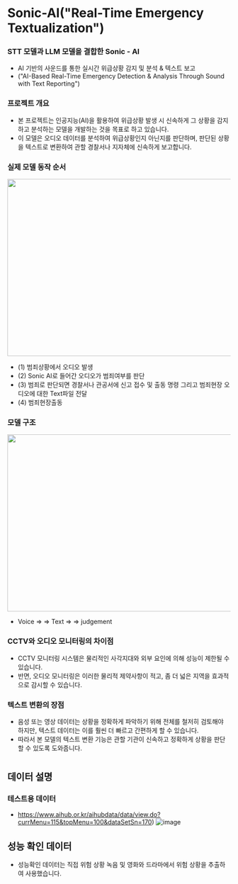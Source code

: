 # Sonic-AI("Real-Time Emergency Textualization")
### STT 모델과 LLM 모델을 결합한  Sonic - AI
- AI 기반의 사운드를 통한 실시간 위급상황 감지 및 분석 & 텍스트 보고
- ("AI-Based Real-Time Emergency Detection & Analysis Through Sound with Text Reporting")
  
### 프로젝트 개요
- 본 프로젝트는 인공지능(AI)을 활용하여 위급상황 발생 시 신속하게 그 상황을 감지하고 분석하는 모델을 개발하는 것을 목표로 하고 있습니다.
- 이 모델은 오디오 데이터를 분석하여 위급상황인지 아닌지를 판단하며, 판단된 상황을 텍스트로 변환하여 관할 경찰서나 지자체에 신속하게 보고합니다.

### 실제 모델 동작 순서
<img src = "https://github.com/koreanmarine/Sonic-AI/assets/130243045/93647c87-70b2-4a80-83bd-001e61f2a6ec" width="800" height="400"/>

- (1) 범죄상황에서 오디오 발생
- (2) Sonic AI로 들어간 오디오가 범죄여부를 판단
- (3) 범죄로 판단되면 경찰서나 관공서에 신고 접수 및 출동 명령 그리고 범죄현장 오디오에 대한 Text파일 전달
- (4) 범죄현장출동

### 모델 구조
<img src = "https://github.com/koreanmarine/Sonic-AI/assets/130243045/dbc92e5c-23d3-449b-8236-597b3fbcb242" width="800" height="400"/>

- Voice => <Whishper> => Text => <Chat GPT> => judgement


### CCTV와 오디오 모니터링의 차이점
- CCTV 모니터링 시스템은 물리적인 사각지대와 외부 요인에 의해 성능이 제한될 수 있습니다.
- 반면, 오디오 모니터링은 이러한 물리적 제약사항이 적고, 좀 더 넓은 지역을 효과적으로 감시할 수 있습니다.

### 텍스트 변환의 장점
- 음성 또는 영상 데이터는 상황을 정확하게 파악하기 위해 전체를 철저히 검토해야 하지만, 텍스트 데이터는 이를 훨씬 더 빠르고 간편하게 할 수 있습니다.
- 따라서 본 모델의 텍스트 변환 기능은 관할 기관이 신속하고 정확하게 상황을 판단할 수 있도록 도와줍니다.
# 
## 데이터 설명
### 테스트용 데이터 
- https://www.aihub.or.kr/aihubdata/data/view.do?currMenu=115&topMenu=100&dataSetSn=170)
![image](https://github.com/koreanmarine/Sonic-AI/assets/130243045/417d2a87-0831-4919-b5d9-0d9f9da81275)

## 성능 확인 데이터
- 성능확인 데이터는 직접 위험 상황 녹음 및 영화와 드라마에서 위험 상황을 추출하여 사용했습니다.
